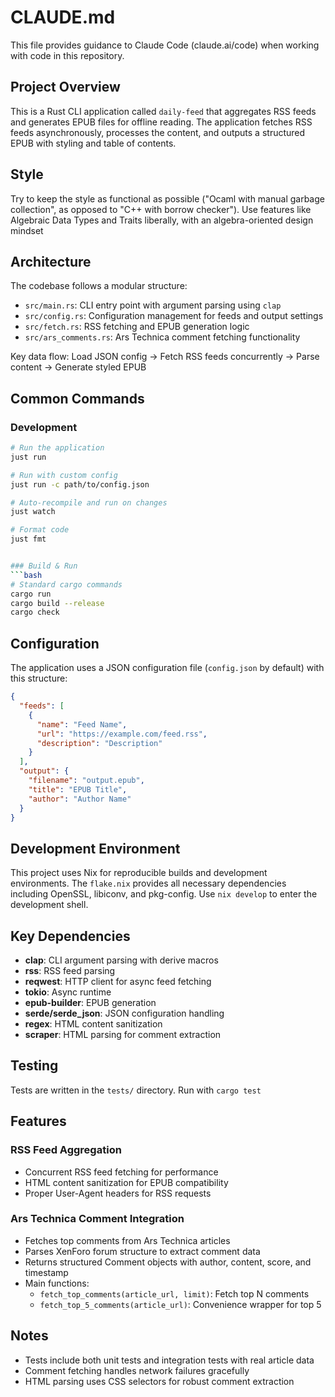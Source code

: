 # CLAUDE.md

This file provides guidance to Claude Code (claude.ai/code) when working with 
code in this repository.

## Project Overview

This is a Rust CLI application called `daily-feed` that aggregates RSS feeds and 
generates EPUB files for offline reading. The application fetches RSS feeds 
asynchronously, processes the content, and outputs a structured EPUB with 
styling and table of contents.

## Style

Try to keep the style as functional as possible ("Ocaml with manual garbage 
collection", as opposed to "C++ with borrow checker"). Use features like 
Algebraic Data Types and Traits liberally, with an algebra-oriented design 
mindset

## Architecture

The codebase follows a modular structure:
- `src/main.rs`: CLI entry point with argument parsing using `clap`
- `src/config.rs`: Configuration management for feeds and output settings
- `src/fetch.rs`: RSS fetching and EPUB generation logic
- `src/ars_comments.rs`: Ars Technica comment fetching functionality

Key data flow: Load JSON config → Fetch RSS feeds concurrently → Parse content → Generate styled EPUB

## Common Commands

### Development
```bash
# Run the application
just run

# Run with custom config
just run -c path/to/config.json

# Auto-recompile and run on changes
just watch

# Format code
just fmt


### Build & Run
```bash
# Standard cargo commands
cargo run
cargo build --release
cargo check
```

## Configuration

The application uses a JSON configuration file (`config.json` by default) with this structure:
```json
{
  "feeds": [
    {
      "name": "Feed Name",
      "url": "https://example.com/feed.rss",
      "description": "Description"
    }
  ],
  "output": {
    "filename": "output.epub",
    "title": "EPUB Title",
    "author": "Author Name"
  }
}
```

## Development Environment

This project uses Nix for reproducible builds and development environments. The `flake.nix` provides all necessary dependencies including OpenSSL, libiconv, and pkg-config. Use `nix develop` to enter the development shell.

## Key Dependencies

- **clap**: CLI argument parsing with derive macros
- **rss**: RSS feed parsing
- **reqwest**: HTTP client for async feed fetching
- **tokio**: Async runtime
- **epub-builder**: EPUB generation
- **serde/serde_json**: JSON configuration handling
- **regex**: HTML content sanitization
- **scraper**: HTML parsing for comment extraction

## Testing

Tests are written in the `tests/` directory. Run with `cargo test`

## Features

### RSS Feed Aggregation
- Concurrent RSS feed fetching for performance
- HTML content sanitization for EPUB compatibility  
- Proper User-Agent headers for RSS requests

### Ars Technica Comment Integration
- Fetches top comments from Ars Technica articles
- Parses XenForo forum structure to extract comment data
- Returns structured Comment objects with author, content, score, and timestamp
- Main functions:
  - `fetch_top_comments(article_url, limit)`: Fetch top N comments
  - `fetch_top_5_comments(article_url)`: Convenience wrapper for top 5

## Notes

- Tests include both unit tests and integration tests with real article data
- Comment fetching handles network failures gracefully
- HTML parsing uses CSS selectors for robust comment extraction
